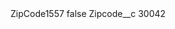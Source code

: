 <?xml version="1.0" encoding="UTF-8"?>
<CustomMetadata xmlns="http://soap.sforce.com/2006/04/metadata" xmlns:xsi="http://www.w3.org/2001/XMLSchema-instance" xmlns:xsd="http://www.w3.org/2001/XMLSchema">
    <label>ZipCode1557</label>
    <protected>false</protected>
    <values>
        <field>Zipcode__c</field>
        <value xsi:type="xsd:string">30042</value>
    </values>
</CustomMetadata>

